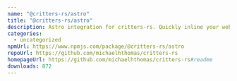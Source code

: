 ```yaml
---
name: "@critters-rs/astro"
title: "@critters-rs/astro"
description: Astro integration for critters-rs. Quickly inline your website's critical CSS.
categories:
  - uncategorized
npmUrl: https://www.npmjs.com/package/@critters-rs/astro
repoUrl: https://github.com/michaelhthomas/critters-rs
homepageUrl: https://github.com/michaelhthomas/critters-rs#readme
downloads: 872
---
```

